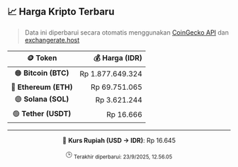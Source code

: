 

<!-- HARGA_KRIPTO -->
## 📈 Harga Kripto Terbaru

> Data ini diperbarui secara otomatis menggunakan [CoinGecko API](https://www.coingecko.com/) dan [exchangerate.host](https://exchangerate.host/)

<div align="center">

| 🪙 Token | 💰 Harga (IDR) |
|:------:|---------------:|
| 🟠 **Bitcoin (BTC)**   | Rp 1.877.649.324 |
| 🔵 **Ethereum (ETH)**  | Rp 69.751.065 |
| 🟣 **Solana (SOL)**    | Rp 3.621.244 |
| 🟢 **Tether (USDT)**   | Rp 16.666 |

---

💱 **Kurs Rupiah (USD → IDR)**: Rp 16.645

🕒 <sub>Terakhir diperbarui: 23/9/2025, 12.56.05</sub>

</div>
<!-- /HARGA_KRIPTO -->